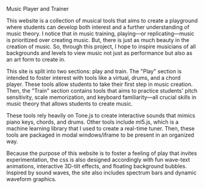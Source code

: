 Music Player and Trainer

This website is a collection of musical tools that aims to create a playground where students can develop both interest and a further understanding of music theory. I notice that in music training, playing—or replicating—music is prioritized over creating music. But, there is just as much beauty in the creation of music. So, through this project, I hope to inspire musicians of all backgrounds and levels to view music not just as performance but also as an art form to create in.

This site is split into two sections: play and train. The "Play" section is intended to foster interest with tools like a virtual, drums, and a chord player. These tools allow students to take their first step in music creation. Then, the "Train" section contains tools that aims to practice students' pitch sensitivity, scale memorization, and keyboard familiarity—all crucial skills in music theory that allows students to create music.

These tools rely heavily on Tone.js to create interactive sounds that mimics piano keys, chords, and drums. Other tools include ml5.js, which is a machine learning library that I used to create a real-time tuner. Then, these tools are packaged in modal windows/iframe to be present in an organized way.

Because the purpose of this website is to foster a feeling of play that invites experimentation, the css is also designed accordingly with fun wave-text animations, interactive 3D-tilt effects, and floating background bubbles. Inspired by sound waves, the site also includes spectrum bars and dynamic waveform graphics.

